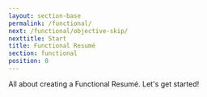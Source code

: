 ```yaml
---
layout: section-base
permalink: /functional/
next: /functional/objective-skip/
nexttitle: Start
title: Functional Resumé
section: functional
position: 0
---
```


All about creating a Functional Resumé. Let's get started!